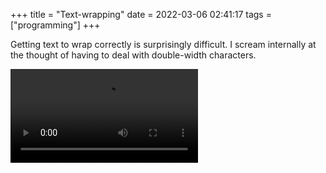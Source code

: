 +++
title = "Text-wrapping"
date = 2022-03-06 02:41:17
tags = ["programming"]
+++

Getting text to wrap correctly is surprisingly difficult. I scream internally at
the thought of having to deal with double-width characters.

![](00.mp4)
